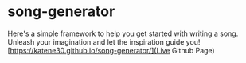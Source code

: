 # song-generator
Here's a simple framework to help you get started with writing a song. Unleash your imagination and let the inspiration guide you!
[https://katene30.github.io/song-generator/](Live Github Page)
